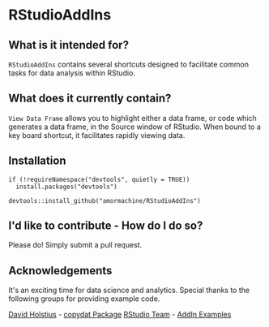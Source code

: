 RStudioAddIns
=======

What is it intended for?
-----------
`RStudioAddIns` contains several shortcuts designed to facilitate common tasks for data analysis within RStudio.

What does it currently contain?
-----------
`View Data Frame` allows you to highlight either a data frame, or code which generates a data frame, in the Source window
of RStudio.  When bound to a key board shortcut, it facilitates rapidly viewing data.

Installation
------------

```
if (!requireNamespace("devtools", quietly = TRUE))
  install.packages("devtools")

devtools::install_github("amormachine/RStudioAddIns")
```

I'd like to contribute - How do I do so?
------------
Please do!  Simply submit a pull request.

Acknowledgements
-----------
It's an exciting time for data science and analytics.  Special thanks to the following groups for providing example code.

[David Holstius](https://github.com/holstius) - [copydat Package](https://github.com/BAAQMD/copydat)
[RStudio Team](https://www.rstudio.com/) - [AddIn Examples](https://github.com/rstudio/addinexamples)


